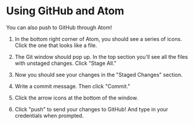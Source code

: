# Using GitHub and Atom

You can also push to GitHub through Atom!

1. In the bottom right corner of Atom, you should see a series of icons. Click the one that looks like a file.

2. The Git window should pop up. In the top section you'll see all the files with unstaged changes. Click "Stage All."

3. Now you should see your changes in the "Staged Changes" section.

4. Write a commit message. Then click "Commit."

5. Click the arrow icons at the bottom of the window.

6. Click "push" to send your changes to GitHub! And type in your credentials when prompted.
